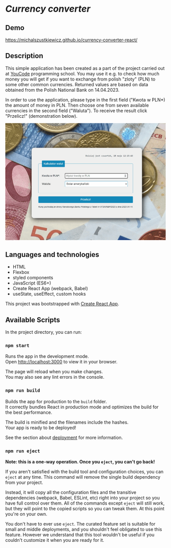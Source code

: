 # *Currency converter*

## Demo

https://michalszustkiewicz.github.io/currency-converter-react/

## Description

This simple application has been created as a part of the project carried out at [YouCode](https://youcode.pl/) programming school. You may use it e.g. to check how much money you will get if you want to exchange from polish "zloty" (PLN) to some other common currencies. Returned values are based on data obtained from the Polish National Bank on 14.04.2023.

In order to use the application, please type in the first field ("Kwota w PLN*) the amount of money in PLN. Then choose one from seven available currencies in the second field ("Waluta"). To receive the result click "Przelicz!" (demonstration below).

![action](public/images/currency.gif)

## Languages and technologies

- HTML
- Flexbox
- styled components
- JavaScript (ES6+)
- Create React App (webpack, Babel)
- useState, useEffect, custom hooks

This project was bootstrapped with [Create React App](https://github.com/facebook/create-react-app).

## Available Scripts

In the project directory, you can run:

### `npm start`

Runs the app in the development mode.\
Open [http://localhost:3000](http://localhost:3000) to view it in your browser.

The page will reload when you make changes.\
You may also see any lint errors in the console.

### `npm run build`

Builds the app for production to the `build` folder.\
It correctly bundles React in production mode and optimizes the build for the best performance.

The build is minified and the filenames include the hashes.\
Your app is ready to be deployed!

See the section about [deployment](https://facebook.github.io/create-react-app/docs/deployment) for more information.

### `npm run eject`

**Note: this is a one-way operation. Once you `eject`, you can't go back!**

If you aren't satisfied with the build tool and configuration choices, you can `eject` at any time. This command will remove the single build dependency from your project.

Instead, it will copy all the configuration files and the transitive dependencies (webpack, Babel, ESLint, etc) right into your project so you have full control over them. All of the commands except `eject` will still work, but they will point to the copied scripts so you can tweak them. At this point you're on your own.

You don't have to ever use `eject`. The curated feature set is suitable for small and middle deployments, and you shouldn't feel obligated to use this feature. However we understand that this tool wouldn't be useful if you couldn't customize it when you are ready for it.
